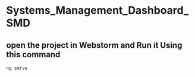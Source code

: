 # Systems_Management_Dashboard_SMD

## open the project in Webstorm and Run it Using this command
```
ng serve
```
#
